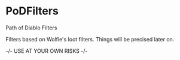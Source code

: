 # PoDFilters
Path of Diablo Filters

Filters based on Wolfie's loot filters.
Things will be precised later on.

-/\- USE AT YOUR OWN RISKS -/\-
